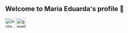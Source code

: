 ## Welcome to Maria Eduarda's profile 🫧

<img width="32" height="32" src="https://img.icons8.com/windows/32/instagram-new.png" alt="instagram-new"/>
<img width="32" height="32" background-color="#E4A3C2" src="https://img.icons8.com/ios-filled/50/gmail-new.png" alt="gmail-new"/>




<!--
**duudafs/duudafs** is a ✨ _special_ ✨ repository because its `README.md` (this file) appears on your GitHub profile.

-->
